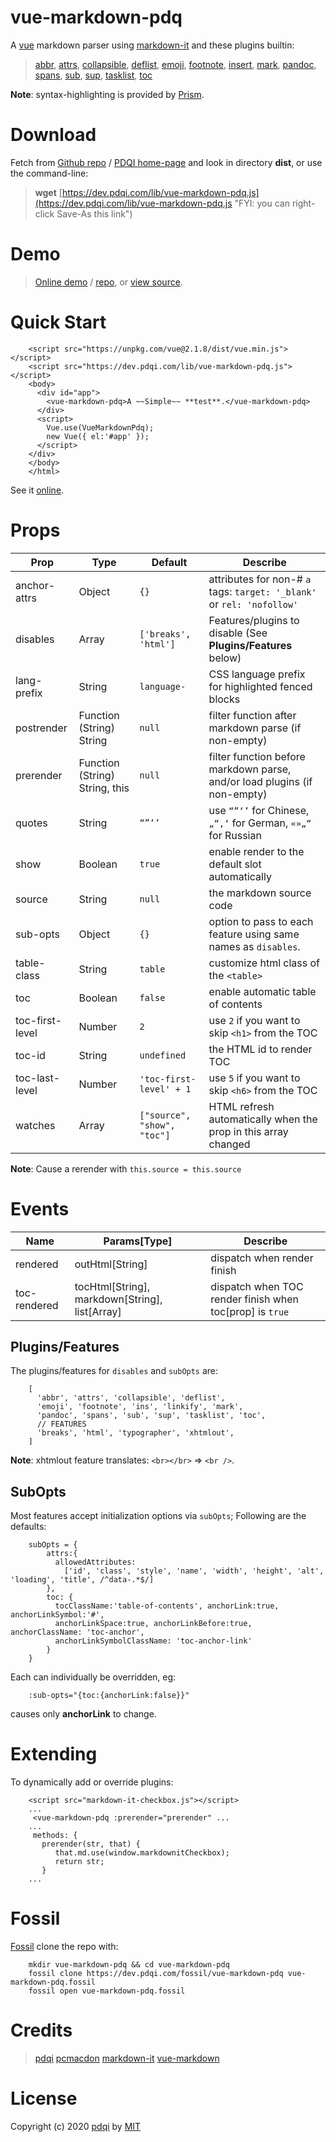 # vue-markdown-pdq

A [vue](https://vuejs.org "Vue version 2+") markdown parser using
[markdown-it](https://www.npmjs.com/package/markdown-it) and  these plugins builtin:


>[abbr](https://www.npmjs.com/package/markdown-it-abbr "Abbreviations"),
[attrs](https://www.npmjs.com/package/markdown-it-attrs "Attributes for use with spans"),
[collapsible](https://www.npmjs.com/package/markdown-it-collapsible "Collapsible using summary/detail"),
[deflist](https://www.npmjs.com/package/markdown-it-deflist "Definition list"),
[emoji](https://www.npmjs.com/package/markdown-it-emoji "Emoji support"),
[footnote](https://www.npmjs.com/package/markdown-it-footnote "Footnotes"),
[insert](https://www.npmjs.com/package/markdown-it-ins "Insert tag"),
[mark](https://www.npmjs.com/package/markdown-it-mark "Mark tag"),
[pandoc](https://www.npmjs.com/package/markdown-it-pandoc "Pandoc styled blocks"),
[spans](https://github.com/mb21/markdown-it-bracketed-spans "Spans for use with attrs"),
[sub](https://www.npmjs.com/package/markdown-it-sub "Subscripts"),
[sup](https://www.npmjs.com/package/markdown-it-sup "Superscripts"),
[tasklist](https://www.npmjs.com/package/markdown-it-task-lists "Task lists"),
[toc](https://www.npmjs.com/package/markdown-it-toc-and-anchor "Table of contents")


**Note**:
syntax-highlighting is provided by [Prism](https://prismjs.com).

# Download


Fetch from [Github repo](https://github.com/pdqi/vue-markdown-pdq) /
[PDQI home-page](https://dev.pdqi.com/fossil/vue-markdown-pdq)
and look in directory **dist**, or use the command-line:

> **wget** [https://dev.pdqi.com/lib/vue-markdown-pdq.js](https://dev.pdqi.com/lib/vue-markdown-pdq.js "FYI: you can right-click Save-As this link")



# Demo

> [Online demo](https://dev.pdqi.com/fossil/vue-markdown-pdq/doc/ckout/example/demo.html) /
[repo](./example/demo.html "Works only via fossil"),
or [view source](./example/demo.html?mimetype=text/plain).

# Quick Start

```
    <script src="https://unpkg.com/vue@2.1.8/dist/vue.min.js"></script>
    <script src="https://dev.pdqi.com/lib/vue-markdown-pdq.js"></script>
    <body>
      <div id="app">
        <vue-markdown-pdq>A ~~Simple~~ **test**.</vue-markdown-pdq>
      </div>
      <script>
        Vue.use(VueMarkdownPdq);
        new Vue({ el:'#app' });
      </script>
    </div>
    </body>
    </html>
```
See it [online](https://dev.pdqi.com/fossil/vue-markdown-pdq/doc/ckout/example/simple.html).

# Props

| Prop | Type | Default | Describe |
| ---- | ---- | ------- | ------- |
| anchor-attrs | Object | `{}` | attributes for non-# `a` tags: `target: '_blank'` or `rel: 'nofollow'` |
| disables | Array | `['breaks', 'html']` | Features/plugins to disable (See **Plugins/Features** below)  |
| lang-prefix | String | `language-` | CSS language prefix for highlighted fenced blocks |
| postrender | Function (String) String | `null` | filter function after markdown parse (if non-empty) |
| prerender | Function (String) String, this | `null` | filter function before markdown parse, and/or load plugins (if non-empty)|
| quotes | String | `“”‘’` | use `“”‘’` for Chinese, `„“‚‘` for German, `«»„“` for Russian |
| show | Boolean | `true` | enable render to the default slot automatically |
| source | String | `null` | the markdown source code |
| sub-opts | Object | `{}` | option to pass to each feature using same names as `disables`. |
| table-class | String | `table` | customize html class of the `<table>` |
| toc | Boolean | `false` | enable automatic table of contents |
| toc-first-level | Number | `2` | use `2` if you want to skip `<h1>` from the TOC |
| toc-id | String | `undefined` | the HTML id to render TOC |
| toc-last-level | Number | `'toc-first-level' + 1` | use `5` if you want to skip `<h6>` from the TOC |
| watches | Array | `["source", "show", "toc"]` | HTML refresh automatically when the prop in this array changed |

**Note**: Cause a rerender with `this.source = this.source`

# Events

| Name | Params[Type] | Describe |
| ---- | --------- | -------- |
| rendered | outHtml[String] | dispatch when render finish |
| toc-rendered | tocHtml[String], markdown[String], list[Array] | dispatch when TOC render finish when toc[prop] is `true` |


## Plugins/Features

The plugins/features for `disables` and `subOpts` are:
```
    [
      'abbr', 'attrs', 'collapsible', 'deflist',
      'emoji', 'footnote', 'ins', 'linkify', 'mark', 
      'pandoc', 'spans', 'sub', 'sup', 'tasklist', 'toc',
      // FEATURES
      'breaks', 'html', 'typographer', 'xhtmlout', 
    ]
```

**Note**: xhtmlout feature translates: `<br></br>` => `<br />`.

## SubOpts

Most features accept initialization options via `subOpts`; Following are the defaults:

```
    subOpts = {
        attrs:{
          allowedAttributes:
            ['id', 'class', 'style', 'name', 'width', 'height', 'alt', 'loading', 'title', /^data-.*$/]
        },
        toc: {
          tocClassName:'table-of-contents', anchorLink:true, anchorLinkSymbol:'#',
          anchorLinkSpace:true, anchorLinkBefore:true, anchorClassName: 'toc-anchor',
          anchorLinkSymbolClassName: 'toc-anchor-link'
        }
    }
```

Each can individually be overridden, eg:

```
    :sub-opts="{toc:{anchorLink:false}}"
```

causes only **anchorLink** to change.

# Extending

To dynamically add or override plugins:

```
    <script src="markdown-it-checkbox.js"></script>
    ...
     <vue-markdown-pdq :prerender="prerender" ...
    ...
     methods: {
       prerender(str, that) {
          that.md.use(window.markdownitCheckbox);
          return str;
       }
    ...
```

# Fossil
[Fossil](https://fossil-scm.org) clone the repo with:
```
    mkdir vue-markdown-pdq && cd vue-markdown-pdq
    fossil clone https://dev.pdqi.com/fossil/vue-markdown-pdq vue-markdown-pdq.fossil
    fossil open vue-markdown-pdq.fossil
```


# Credits

> [pdqi](https://github.com/pdqi)
[pcmacdon](https://github.com/pcmacdon)
[markdown-it](https://github.com/markdown-it/markdown-it)
[vue-markdown](https://github.com/miaolz123/vue-markdown)

# License

Copyright (c) 2020 [pdqi](https://github.com/pdqi/vue-markdown-pdq) by [MIT](https://opensource.org/licenses/MIT)

